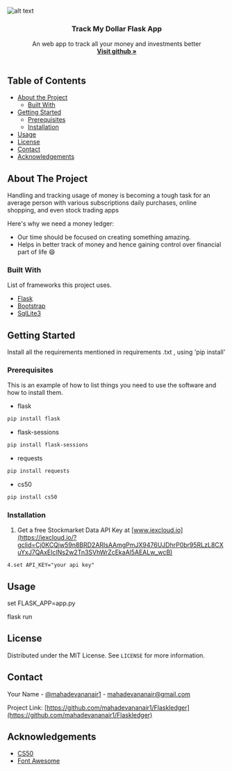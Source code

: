 
![alt text](https://trackmydollar.herokuapp.com/static/Track%20my%20Dollar.png?raw=true)

  <h3 align="center">Track My Dollar Flask App</h3>

  <p align="center">
   An web app to track all your money and investments better 
    <br />
    <a href="https://github.com/mahadevananair"><strong>Visit github »</strong></a>
    <br />
    <br />
    



<!-- TABLE OF CONTENTS -->
## Table of Contents

* [About the Project](#about-the-project)
  * [Built With](#built-with)
* [Getting Started](#getting-started)
  * [Prerequisites](#prerequisites)
  * [Installation](#installation)
* [Usage](#usage)
* [License](#license)
* [Contact](#contact)
* [Acknowledgements](#acknowledgements)



<!-- ABOUT THE PROJECT -->
## About The Project



Handling and tracking usage of money is becoming a tough task for an average person
with various subscriptions daily purchases, online shopping, and even stock trading apps

Here's why we need a money ledger:
* Our time should be focused on creating something amazing. 
* Helps in better track of money and hence gaining control over financial part of life
:smile:



### Built With
List of frameworks this project uses.
* [Flask](https://palletsprojects.com/p/flask/)
* [Bootstrap](https://bootstrap.com)
* [SqlLite3](https://SqlLite3.com)



<!-- GETTING STARTED -->
## Getting Started

Install all the requirements mentioned in requirements .txt , using 'pip install'

### Prerequisites

This is an example of how to list things you need to use the software and how to install them.
* flask
```sh
pip install flask
```
* flask-sessions
```sh
pip install flask-sessions
```
* requests
```sh
pip install requests
```
* cs50
```sh
pip install cs50
```

### Installation

1. Get a free Stockmarket Data  API Key at [www.iexcloud.io](https://iexcloud.io/?gclid=Cj0KCQjw59n8BRD2ARIsAAmgPmJX9476UJDhrP0br95RLzL8CXuYxJ7QAxEIclNs2w2Tn3SVhWrZcEkaAl5AEALw_wcB)

```
4.set API_KEY="your api key"

```



<!-- USAGE EXAMPLES -->
## Usage

set FLASK_APP=app.py

flask run






<!-- LICENSE -->
## License

Distributed under the MIT License. See `LICENSE` for more information.



<!-- CONTACT -->
## Contact

Your Name - [@mahadevananair1](https://twitter.com/mahadevananair1) - mahadevananair@gmail.com

Project Link: [https://github.com/mahadevananair1/Flaskledger](https://github.com/mahadevananair1/Flaskledger)



<!-- ACKNOWLEDGEMENTS -->
## Acknowledgements
* [CS50](https://github.com/cs50/python-cs50)
* [Font Awesome](https://fontawesome.com)


